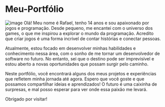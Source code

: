 # Meu-Portfólio
![image](https://github.com/user-attachments/assets/b3f6d886-b6a3-48ed-8d41-bf2d08af7a9f)
Olá! Meu nome é Rafael, tenho 14 anos e sou apaixonado por jogos e programação. Desde pequeno, me encantei com o universo dos games, o que me inspirou a explorar o mundo da programação. Acredito que criar jogos é uma forma incrível de contar histórias e conectar pessoas.

Atualmente, estou focado em desenvolver minhas habilidades e conhecimento nessa área, com o sonho de me tornar um desenvolvedor de software no futuro. No entanto, sei que o destino pode ser imprevisível e estou aberto a novas oportunidades que possam surgir pelo caminho.

Neste portfólio, você encontrará alguns dos meus projetos e experiências que refletem minha jornada até agora. Espero que você goste e que possamos compartilhar ideias e aprendizados! O futuro é uma caixinha de surpresas, e mal posso esperar para ver onde essa paixão me levará.

Obrigado por visitar!
